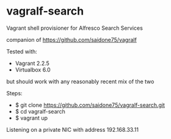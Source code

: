 # vagralf-search
Vagrant shell provisioner for Alfresco Search Services

companion of https://github.com/saidone75/vagralf

Tested with:
- Vagrant 2.2.5
- Virtualbox 6.0

but should work with any reasonably recent mix of the two

Steps:
- $ git clone https://github.com/saidone75/vagralf-search.git
- $ cd vagralf-search
- $ vagrant up

Listening on a private NIC with address 192.168.33.11
